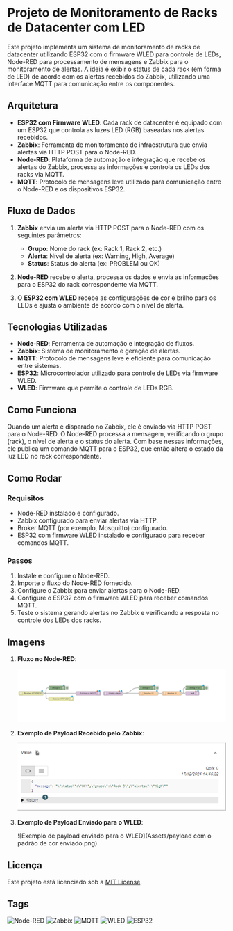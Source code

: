 # Projeto de Monitoramento de Racks de Datacenter com LED

Este projeto implementa um sistema de monitoramento de racks de datacenter utilizando ESP32 com o firmware WLED para controle de LEDs, Node-RED para processamento de mensagens e Zabbix para o monitoramento de alertas. A ideia é exibir o status de cada rack (em forma de LED) de acordo com os alertas recebidos do Zabbix, utilizando uma interface MQTT para comunicação entre os componentes.

## Arquitetura

- **ESP32 com Firmware WLED**: Cada rack de datacenter é equipado com um ESP32 que controla as luzes LED (RGB) baseadas nos alertas recebidos.
- **Zabbix**: Ferramenta de monitoramento de infraestrutura que envia alertas via HTTP POST para o Node-RED.
- **Node-RED**: Plataforma de automação e integração que recebe os alertas do Zabbix, processa as informações e controla os LEDs dos racks via MQTT.
- **MQTT**: Protocolo de mensagens leve utilizado para comunicação entre o Node-RED e os dispositivos ESP32.

## Fluxo de Dados

1. **Zabbix** envia um alerta via HTTP POST para o Node-RED com os seguintes parâmetros:
    - **Grupo**: Nome do rack (ex: Rack 1, Rack 2, etc.)
    - **Alerta**: Nível de alerta (ex: Warning, High, Average)
    - **Status**: Status do alerta (ex: PROBLEM ou OK)

2. **Node-RED** recebe o alerta, processa os dados e envia as informações para o ESP32 do rack correspondente via MQTT.
3. O **ESP32 com WLED** recebe as configurações de cor e brilho para os LEDs e ajusta o ambiente de acordo com o nível de alerta.

## Tecnologias Utilizadas

- **Node-RED**: Ferramenta de automação e integração de fluxos.
- **Zabbix**: Sistema de monitoramento e geração de alertas.
- **MQTT**: Protocolo de mensagens leve e eficiente para comunicação entre sistemas.
- **ESP32**: Microcontrolador utilizado para controle de LEDs via firmware WLED.
- **WLED**: Firmware que permite o controle de LEDs RGB.

## Como Funciona

Quando um alerta é disparado no Zabbix, ele é enviado via HTTP POST para o Node-RED. O Node-RED processa a mensagem, verificando o grupo (rack), o nível de alerta e o status do alerta. Com base nessas informações, ele publica um comando MQTT para o ESP32, que então altera o estado da luz LED no rack correspondente.

## Como Rodar

### Requisitos

- Node-RED instalado e configurado.
- Zabbix configurado para enviar alertas via HTTP.
- Broker MQTT (por exemplo, Mosquitto) configurado.
- ESP32 com firmware WLED instalado e configurado para receber comandos MQTT.

### Passos

1. Instale e configure o Node-RED.
2. Importe o fluxo do Node-RED fornecido.
3. Configure o Zabbix para enviar alertas para o Node-RED.
4. Configure o ESP32 com o firmware WLED para receber comandos MQTT.
5. Teste o sistema gerando alertas no Zabbix e verificando a resposta no controle dos LEDs dos racks.

## Imagens

1. **Fluxo no Node-RED**: 

   ![Tela do Node-RED com os fluxos](Assets/Node-red.png)

2. **Exemplo de Payload Recebido pelo Zabbix**:

   ![Exemplo de payload recebida pelo Zabbix](Assets/Payload%20Recebida.png)

3. **Exemplo de Payload Enviado para o WLED**:

   ![Exemplo de payload enviado para o WLED](Assets/payload com o padrão de cor enviado.png)

## Licença

Este projeto está licenciado sob a [MIT License](LICENSE).

## Tags

![Node-RED](https://img.shields.io/badge/Node--RED-8F5C5C?logo=node-red&logoColor=white&style=flat-square) 
![Zabbix](https://img.shields.io/badge/Zabbix-DC143C?logo=zabbix&logoColor=white&style=flat-square) 
![MQTT](https://img.shields.io/badge/MQTT-FFB6C1?logo=MQTT&logoColor=white&style=flat-square)
![WLED](https://img.shields.io/badge/WLED-4B8B9B?logo=wled&logoColor=white&style=flat-square)
![ESP32](https://img.shields.io/badge/ESP32-FF6F61?logo=esp32&logoColor=white&style=flat-square)
